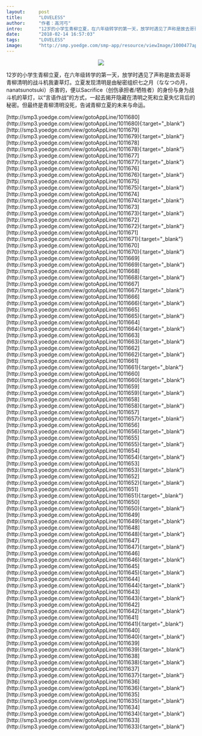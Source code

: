 ```yaml
---
layout:     post
title:      "LOVELESS"
author:     "作者：高河弓"
intro:      "12岁的小学生青柳立夏，在六年级转学的第一天，放学时遇见了声称是故去哥哥青柳清明的战斗机我妻草灯。立夏发现清明是由秘密组织七之月（ななつの月，nanatsunotsuki）杀害的，便以Sacrifice（创伤承担者/牺牲者）的身份与身为战斗机的草灯，以“言语作战”的方式，一起去揭开隐藏在清明之死和立夏失忆背后的秘密。但最终是青柳清明没死，告诫青柳立夏的未来与命运。"
date:       "2018-02-14 16:57:03"
tags:       "LOVELESS"
image:      "http://smp.yoedge.com/smp-app/resource/viewImage/1000477appline.png"
---
```

<div style="text-align: center">
<p><img src="http://smp.yoedge.com/smp-app/resource/viewImage/1000477appline.png"/></p>
</div>
<p class="post-meta">
<span>12岁的小学生青柳立夏，在六年级转学的第一天，放学时遇见了声称是故去哥哥青柳清明的战斗机我妻草灯。立夏发现清明是由秘密组织七之月（ななつの月，nanatsunotsuki）杀害的，便以Sacrifice（创伤承担者/牺牲者）的身份与身为战斗机的草灯，以“言语作战”的方式，一起去揭开隐藏在清明之死和立夏失忆背后的秘密。但最终是青柳清明没死，告诫青柳立夏的未来与命运。</span>
</p>
[http://smp3.yoedge.com/view/gotoAppLine/1011680](http://smp3.yoedge.com/view/gotoAppLine/1011680){:target="_blank"}
[http://smp3.yoedge.com/view/gotoAppLine/1011679](http://smp3.yoedge.com/view/gotoAppLine/1011679){:target="_blank"}
[http://smp3.yoedge.com/view/gotoAppLine/1011678](http://smp3.yoedge.com/view/gotoAppLine/1011678){:target="_blank"}
[http://smp3.yoedge.com/view/gotoAppLine/1011677](http://smp3.yoedge.com/view/gotoAppLine/1011677){:target="_blank"}
[http://smp3.yoedge.com/view/gotoAppLine/1011676](http://smp3.yoedge.com/view/gotoAppLine/1011676){:target="_blank"}
[http://smp3.yoedge.com/view/gotoAppLine/1011675](http://smp3.yoedge.com/view/gotoAppLine/1011675){:target="_blank"}
[http://smp3.yoedge.com/view/gotoAppLine/1011674](http://smp3.yoedge.com/view/gotoAppLine/1011674){:target="_blank"}
[http://smp3.yoedge.com/view/gotoAppLine/1011673](http://smp3.yoedge.com/view/gotoAppLine/1011673){:target="_blank"}
[http://smp3.yoedge.com/view/gotoAppLine/1011672](http://smp3.yoedge.com/view/gotoAppLine/1011672){:target="_blank"}
[http://smp3.yoedge.com/view/gotoAppLine/1011671](http://smp3.yoedge.com/view/gotoAppLine/1011671){:target="_blank"}
[http://smp3.yoedge.com/view/gotoAppLine/1011670](http://smp3.yoedge.com/view/gotoAppLine/1011670){:target="_blank"}
[http://smp3.yoedge.com/view/gotoAppLine/1011669](http://smp3.yoedge.com/view/gotoAppLine/1011669){:target="_blank"}
[http://smp3.yoedge.com/view/gotoAppLine/1011668](http://smp3.yoedge.com/view/gotoAppLine/1011668){:target="_blank"}
[http://smp3.yoedge.com/view/gotoAppLine/1011667](http://smp3.yoedge.com/view/gotoAppLine/1011667){:target="_blank"}
[http://smp3.yoedge.com/view/gotoAppLine/1011666](http://smp3.yoedge.com/view/gotoAppLine/1011666){:target="_blank"}
[http://smp3.yoedge.com/view/gotoAppLine/1011665](http://smp3.yoedge.com/view/gotoAppLine/1011665){:target="_blank"}
[http://smp3.yoedge.com/view/gotoAppLine/1011664](http://smp3.yoedge.com/view/gotoAppLine/1011664){:target="_blank"}
[http://smp3.yoedge.com/view/gotoAppLine/1011663](http://smp3.yoedge.com/view/gotoAppLine/1011663){:target="_blank"}
[http://smp3.yoedge.com/view/gotoAppLine/1011662](http://smp3.yoedge.com/view/gotoAppLine/1011662){:target="_blank"}
[http://smp3.yoedge.com/view/gotoAppLine/1011661](http://smp3.yoedge.com/view/gotoAppLine/1011661){:target="_blank"}
[http://smp3.yoedge.com/view/gotoAppLine/1011660](http://smp3.yoedge.com/view/gotoAppLine/1011660){:target="_blank"}
[http://smp3.yoedge.com/view/gotoAppLine/1011659](http://smp3.yoedge.com/view/gotoAppLine/1011659){:target="_blank"}
[http://smp3.yoedge.com/view/gotoAppLine/1011658](http://smp3.yoedge.com/view/gotoAppLine/1011658){:target="_blank"}
[http://smp3.yoedge.com/view/gotoAppLine/1011657](http://smp3.yoedge.com/view/gotoAppLine/1011657){:target="_blank"}
[http://smp3.yoedge.com/view/gotoAppLine/1011656](http://smp3.yoedge.com/view/gotoAppLine/1011656){:target="_blank"}
[http://smp3.yoedge.com/view/gotoAppLine/1011655](http://smp3.yoedge.com/view/gotoAppLine/1011655){:target="_blank"}
[http://smp3.yoedge.com/view/gotoAppLine/1011654](http://smp3.yoedge.com/view/gotoAppLine/1011654){:target="_blank"}
[http://smp3.yoedge.com/view/gotoAppLine/1011653](http://smp3.yoedge.com/view/gotoAppLine/1011653){:target="_blank"}
[http://smp3.yoedge.com/view/gotoAppLine/1011652](http://smp3.yoedge.com/view/gotoAppLine/1011652){:target="_blank"}
[http://smp3.yoedge.com/view/gotoAppLine/1011651](http://smp3.yoedge.com/view/gotoAppLine/1011651){:target="_blank"}
[http://smp3.yoedge.com/view/gotoAppLine/1011650](http://smp3.yoedge.com/view/gotoAppLine/1011650){:target="_blank"}
[http://smp3.yoedge.com/view/gotoAppLine/1011649](http://smp3.yoedge.com/view/gotoAppLine/1011649){:target="_blank"}
[http://smp3.yoedge.com/view/gotoAppLine/1011648](http://smp3.yoedge.com/view/gotoAppLine/1011648){:target="_blank"}
[http://smp3.yoedge.com/view/gotoAppLine/1011647](http://smp3.yoedge.com/view/gotoAppLine/1011647){:target="_blank"}
[http://smp3.yoedge.com/view/gotoAppLine/1011646](http://smp3.yoedge.com/view/gotoAppLine/1011646){:target="_blank"}
[http://smp3.yoedge.com/view/gotoAppLine/1011645](http://smp3.yoedge.com/view/gotoAppLine/1011645){:target="_blank"}
[http://smp3.yoedge.com/view/gotoAppLine/1011644](http://smp3.yoedge.com/view/gotoAppLine/1011644){:target="_blank"}
[http://smp3.yoedge.com/view/gotoAppLine/1011643](http://smp3.yoedge.com/view/gotoAppLine/1011643){:target="_blank"}
[http://smp3.yoedge.com/view/gotoAppLine/1011642](http://smp3.yoedge.com/view/gotoAppLine/1011642){:target="_blank"}
[http://smp3.yoedge.com/view/gotoAppLine/1011641](http://smp3.yoedge.com/view/gotoAppLine/1011641){:target="_blank"}
[http://smp3.yoedge.com/view/gotoAppLine/1011640](http://smp3.yoedge.com/view/gotoAppLine/1011640){:target="_blank"}
[http://smp3.yoedge.com/view/gotoAppLine/1011639](http://smp3.yoedge.com/view/gotoAppLine/1011639){:target="_blank"}
[http://smp3.yoedge.com/view/gotoAppLine/1011638](http://smp3.yoedge.com/view/gotoAppLine/1011638){:target="_blank"}
[http://smp3.yoedge.com/view/gotoAppLine/1011637](http://smp3.yoedge.com/view/gotoAppLine/1011637){:target="_blank"}
[http://smp3.yoedge.com/view/gotoAppLine/1011636](http://smp3.yoedge.com/view/gotoAppLine/1011636){:target="_blank"}
[http://smp3.yoedge.com/view/gotoAppLine/1011635](http://smp3.yoedge.com/view/gotoAppLine/1011635){:target="_blank"}
[http://smp3.yoedge.com/view/gotoAppLine/1011634](http://smp3.yoedge.com/view/gotoAppLine/1011634){:target="_blank"}
[http://smp3.yoedge.com/view/gotoAppLine/1011633](http://smp3.yoedge.com/view/gotoAppLine/1011633){:target="_blank"}


